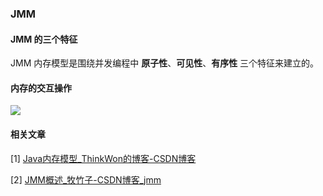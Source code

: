 ### JMM

#### JMM 的三个特征

JMM 内存模型是围绕并发编程中 **原子性**、**可见性**、**有序性** 三个特征来建立的。



#### 内存的交互操作

![](https://cdn.jsdelivr.net/gh/YangZhiqiang98/ImageBed/20220211205544.png)

#### 相关文章

[1] [Java内存模型_ThinkWon的博客-CSDN博客](https://blog.csdn.net/ThinkWon/article/details/102073578)

[2] [JMM概述_牧竹子-CSDN博客_jmm](https://blog.csdn.net/zjcjava/article/details/78406330)